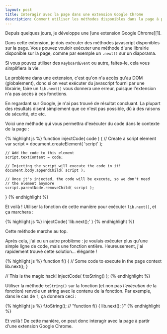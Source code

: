 ```yaml
---
layout: post
title: Interagir avec la page dans une extension Google Chrome
description: Comment utiliser les méthodes disponibles dans la page à partir d'une extension Google Chrome
---
```


Depuis quelques jours, je développe une [une extension Google Chrome][1].

Dans cette extension, je dois exécuter des méthodes javascript disponibles
sur la page. Vous pouvez vouloir exécuter une méthode d'une librairie
disponible sur la page, comme par exemple un `.next()` sur un diaporama.

Si vous pouvez utiliser des `KeyboardEvent` ou autre, faites-le, cela vous
simplifiera la vie.

Le problème dans une extension, c'est qu'on n'a accès qu'au DOM (globalement),
donc si on veut exécuter du javascript fourni par une librairie, faire un
`lib.next()` vous donnera une erreur, puisque l'extension n'a pas accès à ces
fonctions.

En regardant sur Google, je n'ai pas trouvé de résultat concluant. La plupart
des résultats disent simplement que ce n'est pas possible, dû à des raisons
de sécurité, etc etc.

Voici une méthode qui vous permettra d'exécuter du code dans le contexte
de la page :

{% highlight js %}
function injectCode( code ) {
    // Create a script element
    var script = document.createElement( 'script' );

    // Add the code to this element
    script.textContent = code;

    // Injecting the script will execute the code in it!
    document.body.appendChild( script );

    // Once it's injected, the code will be execute, so we don't need
    // the element anymore
    script.parentNode.removeChild( script );
}
{% endhighlight %}

Et voilà ! Utiliser la fonction de cette manière pour exécuter `lib.next()`,
et ça marchera :

{% highlight js %}
injectCode( 'lib.next();' )
{% endhighlight %}

Cette méthode marche au top.

Après cela, j'ai eu un autre problème : je voulais exécuter plus qu'une simple
ligne de code, mais une fonction entière. Heureusement, j'ai rapidement trouvé
cette solution... élégante !

{% highlight js %}
function f() {
    // Some code to execute in the page context
    lib.next();
}

// This is the magic hack!
injectCode( f.toString() );
{% endhighlight %}

Utiliser la méthode `toString()` sur la fonction (et non pas *l'exécution* de
la fonction) renvoie un string avec le contenu de la fonction. Par exemple,
dans le cas de `f`, ça donnera ceci :

{% highlight js %}
f.toString(); // "function f() { lib.next(); }"
{% endhighlight %}

Et voilà ! De cette manière, on peut donc interagir avec la page à partir
d'une extension Google Chrome.

